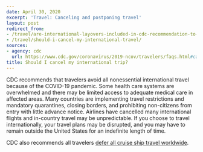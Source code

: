 ```yaml
---
date: April 30, 2020
excerpt: 'Travel: Canceling and postponing travel'
layout: post
redirect_from:
- /travel/are-international-layovers-included-in-cdc-recommendation-to-avoid-nonessential-travel/
- /travel/should-i-cancel-my-international-travel/
sources:
- agency: cdc
  url: https://www.cdc.gov/coronavirus/2019-ncov/travelers/faqs.html#canceling-postponing-travel
title: Should I cancel my international trip?
---
```


CDC recommends that travelers avoid all nonessential international travel because of the COVID-19 pandemic. Some health care systems are overwhelmed and there may be limited access to adequate medical care in affected areas. Many countries are implementing travel restrictions and mandatory quarantines, closing borders, and prohibiting non-citizens from entry with little advance notice. Airlines have cancelled many international flights and in-country travel may be unpredictable. If you choose to travel internationally, your travel plans may be disrupted, and you may have to remain outside the United States for an indefinite length of time.

CDC also recommends all travelers [defer all cruise ship travel worldwide](https://www.cdc.gov/coronavirus/2019-ncov/travelers/faqs.html).
